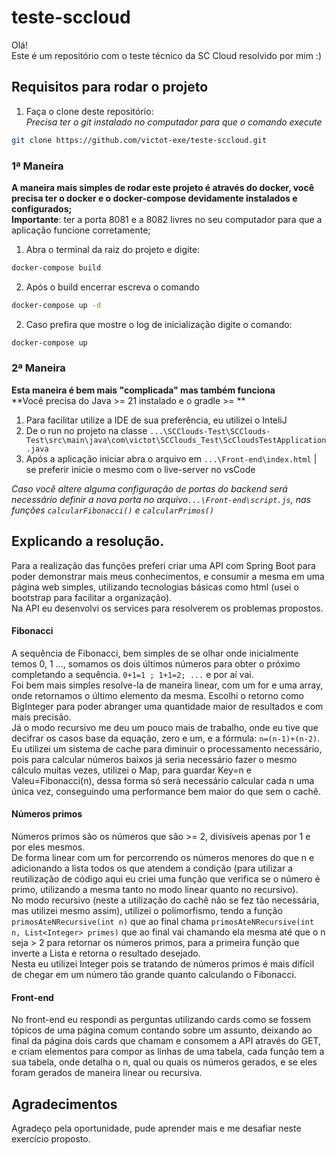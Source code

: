 # teste-sccloud

Olá!  
Este é um repositório com o teste técnico da SC Cloud resolvido por mim :)

## Requisitos para rodar o projeto

1. Faça o clone deste repositório:  
_Precisa ter o git instalado no computador para que o comando execute_
~~~bash
git clone https://github.com/victot-exe/teste-sccloud.git
~~~


### 1ª Maneira
**A maneira mais simples de rodar este projeto é através do docker, você precisa ter o docker e o docker-compose devidamente instalados e configurados;**  
**Importante**: ter a porta 8081 e a 8082 livres no seu computador para que a aplicação funcione corretamente;
1. Abra o terminal da raiz do projeto e digite:
~~~bash
docker-compose build
~~~
2. Após o build encerrar escreva o comando
~~~bash
docker-compose up -d
~~~
2. Caso prefira que mostre o log de inicialização digite o comando:
~~~bash
docker-compose up
~~~

### 2ª Maneira

**Esta maneira é bem mais "complicada" mas também funciona**  
**Você precisa do Java >= 21 instalado e o gradle >= **
1. Para facilitar utilize a IDE de sua preferência, eu utilizei o InteliJ
2. De o run no projeto na classe `...\SCClouds-Test\SCClouds-Test\src\main\java\com\victot\SCClouds_Test\ScCloudsTestApplication.java`
3. Após a aplicação iniciar abra o arquivo em `...\Front-end\index.html` | se preferir inicie o mesmo com o live-server no vsCode

*Caso você altere alguma configuração de portas do backend será necessário definir a nova porta no arquivo`...\Front-end\script.js`, nas funções `calcularFibonacci()` e `calcularPrimos()`*

## Explicando a resolução.
Para a realização das funções preferi criar uma API com Spring Boot para poder demonstrar mais meus conhecimentos, e consumir a mesma em uma página web simples, utilizando tecnologias básicas como html (usei o bootstrap para facilitar a organização).  
Na API eu desenvolvi os services para resolverem os problemas propostos. 
#### Fibonacci
A sequência de Fibonacci, bem simples de se olhar onde inicialmente temos 0, 1 ..., somamos os dois últimos números para obter o próximo completando a sequência.  `0+1=1 ; 1+1=2; ...` e por aí vai.  
Foi bem mais simples resolve-la de maneira linear, com um for e uma array, onde retornamos o último elemento da mesma. Escolhi o retorno como BigInteger para poder abranger uma quantidade maior de resultados e com mais precisão.  
Já o modo recursivo me deu um pouco mais de trabalho, onde eu tive que decifrar os casos base da equação, zero e um, e a fórmula: `n=(n-1)+(n-2)`. Eu utilizei um sistema de cache para diminuir o processamento necessário, pois para calcular números baixos já seria necessário fazer o mesmo cálculo muitas vezes, utilizei o Map, para guardar Key=n e Valeu=Fibonacci(n), dessa forma só será necessário calcular cada n uma única vez, conseguindo uma performance bem maior do que sem o cachê. 
#### Números primos
Números primos são os números que são >= 2, divisíveis apenas por 1 e por eles mesmos.  
De forma linear com um for percorrendo os números menores do que n e adicionando a lista todos os que atendem a condição (para utilizar a reutilização de código aqui eu criei uma função que verifica se o número é primo, utilizando a mesma tanto no modo linear quanto no recursivo).  
No modo recursivo (neste a utilização do cachê não se fez tão necessária, mas utilizei mesmo assim), utilizei o polimorfismo, tendo a função `primosAteNRecursive(int n)` que ao final chama `primosAteNRecursive(int n, List<Integer> primes)` que ao final vai chamando ela mesma até que o n seja > 2 para retornar os números primos, para a primeira função que inverte a Lista e retorna o resultado desejado.  
Nesta eu utilizei Integer pois se tratando de números primos é mais difícil de chegar em um número tão grande quanto calculando o Fibonacci.  
#### Front-end
No front-end eu respondi as perguntas utilizando cards como se fossem tópicos de uma página comum contando sobre um assunto, deixando ao final da página dois cards que chamam e consomem a API através do GET, e criam elementos para compor as linhas de uma tabela, cada função tem a sua tabela, onde detalha o n, qual ou quais os números gerados, e se eles foram gerados de maneira linear ou recursiva.

## Agradecimentos
Agradeço pela oportunidade, pude aprender mais e me desafiar neste exercício proposto.